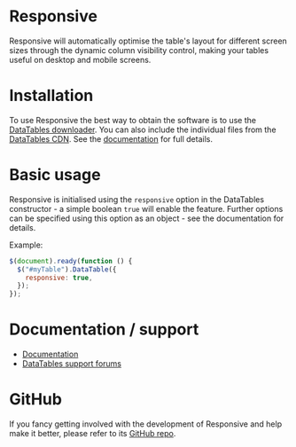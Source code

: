 # Responsive

Responsive will automatically optimise the table's layout for different screen sizes through the dynamic column visibility control, making your tables useful on desktop and mobile screens.

# Installation

To use Responsive the best way to obtain the software is to use the [DataTables downloader](//datatables.net/download). You can also include the individual files from the [DataTables CDN](//cdn.datatables.net). See the [documentation](http://datatables.net/extensions/responsive/) for full details.

# Basic usage

Responsive is initialised using the `responsive` option in the DataTables constructor - a simple boolean `true` will enable the feature. Further options can be specified using this option as an object - see the documentation for details.

Example:

```js
$(document).ready(function () {
  $("#myTable").DataTable({
    responsive: true,
  });
});
```

# Documentation / support

- [Documentation](https://datatables.net/extensions/responsive/)
- [DataTables support forums](http://datatables.net/forums)

# GitHub

If you fancy getting involved with the development of Responsive and help make it better, please refer to its [GitHub repo](https://github.com/DataTables/Responsive).
